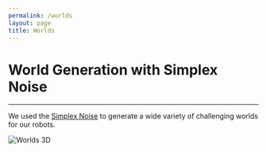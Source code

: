 ```yaml
---
permalink: /worlds
layout: page
title: Worlds
---
```


# World Generation with Simplex Noise
---
We used the [Simplex Noise](https://en.wikipedia.org/wiki/Simplex_noise) to generate a wide variety of challenging worlds for our robots.

![Worlds 3D](../assets/imgs/worlds_examples_3D.gif)
